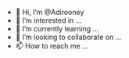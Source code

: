 - 👋 Hi, I’m @Adirooney
- 👀 I’m interested in ...
- 🌱 I’m currently learning ...
- 💞️ I’m looking to collaborate on ...
- 📫 How to reach me ...

<!---
Adirooney/Adirooney is a ✨ special ✨ repository because its `README.md` (this file) appears on your GitHub profile.
You can click the Preview link to take a look at your changes.
--->
